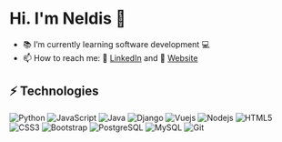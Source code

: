 # Hi. I'm Neldis 👋

- :books: I’m currently learning software development :computer:
- 📫 How to reach me: :link: [LinkedIn](https://www.linkedin.com/in/neldisbarrios/) and :link: [Website](http://www.neldisbarriosworld.com/)

## ⚡ Technologies

![Python](https://img.shields.io/badge/-Python-black?style=flat-square&logo=python)
![JavaScript](https://img.shields.io/badge/-JavaScript-black?style=flat-square&logo=javascript)
![Java](https://img.shields.io/badge/-Java-black?style=flat-square&logo=java)
![Django](https://img.shields.io/badge/-Django-black?style=flat-square&logo=django)
![Vuejs](https://img.shields.io/badge/-Vuejs-black?style=flat-square&logo=Vue.js)
![Nodejs](https://img.shields.io/badge/-Nodejs-black?style=flat-square&logo=Node.js)
![HTML5](https://img.shields.io/badge/-HTML5-E34F26?style=flat-square&logo=html5&logoColor=white)
![CSS3](https://img.shields.io/badge/-CSS3-1572B6?style=flat-square&logo=css3)
![Bootstrap](https://img.shields.io/badge/-Bootstrap-563D7C?style=flat-square&logo=bootstrap)
![PostgreSQL](https://img.shields.io/badge/-Postgresql-black?style=flat-square&logo=postgresql)
![MySQL](https://img.shields.io/badge/-MySQL-black?style=flat-square&logo=mysql)
![Git](https://img.shields.io/badge/-Git-black?style=flat-square&logo=git)

